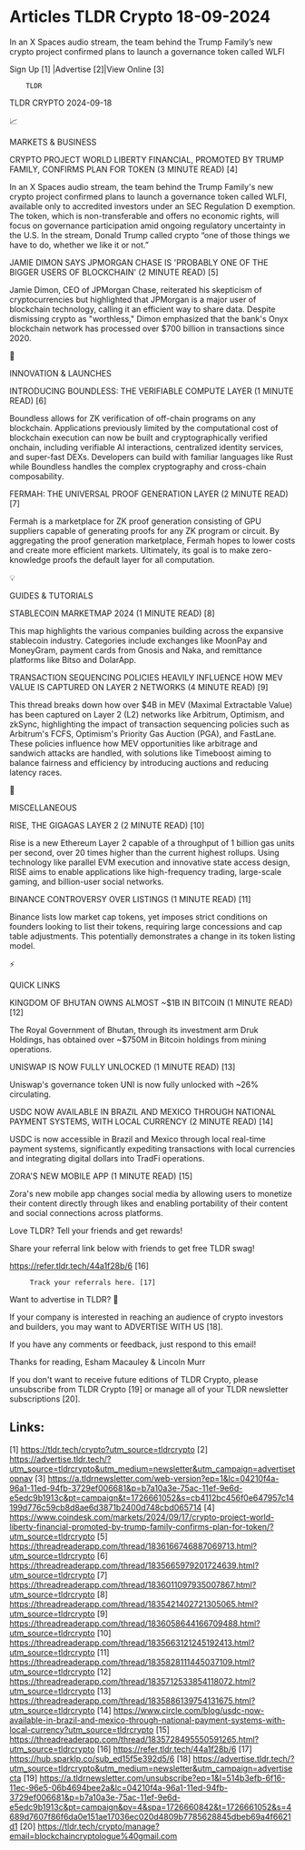 # Articles TLDR Crypto 18-09-2024

In an X Spaces audio stream, the team behind the Trump Family’s new
crypto project confirmed plans to launch a governance token called
WLFI  

 Sign Up [1] |Advertise [2]|View Online [3] 

		TLDR 

TLDR CRYPTO 2024-09-18

📈 

MARKETS & BUSINESS

 CRYPTO PROJECT WORLD LIBERTY FINANCIAL, PROMOTED BY TRUMP FAMILY,
CONFIRMS PLAN FOR TOKEN (3 MINUTE READ) [4] 

 In an X Spaces audio stream, the team behind the Trump Family's new
crypto project confirmed plans to launch a governance token called
WLFI, available only to accredited investors under an SEC Regulation D
exemption. The token, which is non-transferable and offers no economic
rights, will focus on governance participation amid ongoing regulatory
uncertainty in the U.S. In the stream, Donald Trump called crypto
“one of those things we have to do, whether we like it or not.” 

 JAMIE DIMON SAYS JPMORGAN CHASE IS 'PROBABLY ONE OF THE BIGGER USERS
OF BLOCKCHAIN' (2 MINUTE READ) [5] 

 Jamie Dimon, CEO of JPMorgan Chase, reiterated his skepticism of
cryptocurrencies but highlighted that JPMorgan is a major user of
blockchain technology, calling it an efficient way to share data.
Despite dismissing crypto as "worthless," Dimon emphasized that the
bank's Onyx blockchain network has processed over $700 billion in
transactions since 2020. 

🚀 

INNOVATION & LAUNCHES

 INTRODUCING BOUNDLESS: THE VERIFIABLE COMPUTE LAYER (1 MINUTE READ)
[6] 

 Boundless allows for ZK verification of off-chain programs on any
blockchain. Applications previously limited by the computational cost
of blockchain execution can now be built and cryptographically
verified onchain, including verifiable AI interactions, centralized
identity services, and super-fast DEXs. Developers can build with
familiar languages like Rust while Boundless handles the complex
cryptography and cross-chain composability. 

 FERMAH: THE UNIVERSAL PROOF GENERATION LAYER (2 MINUTE READ) [7] 

 Fermah is a marketplace for ZK proof generation consisting of GPU
suppliers capable of generating proofs for any ZK program or circuit.
By aggregating the proof generation marketplace, Fermah hopes to lower
costs and create more efficient markets. Ultimately, its goal is to
make zero-knowledge proofs the default layer for all computation. 

💡 

GUIDES & TUTORIALS

 STABLECOIN MARKETMAP 2024 (1 MINUTE READ) [8] 

 This map highlights the various companies building across the
expansive stablecoin industry. Categories include exchanges like
MoonPay and MoneyGram, payment cards from Gnosis and Naka, and
remittance platforms like Bitso and DolarApp. 

 TRANSACTION SEQUENCING POLICIES HEAVILY INFLUENCE HOW MEV VALUE IS
CAPTURED ON LAYER 2 NETWORKS (4 MINUTE READ) [9] 

 This thread breaks down how over $4B in MEV (Maximal Extractable
Value) has been captured on Layer 2 (L2) networks like Arbitrum,
Optimism, and zkSync, highlighting the impact of transaction
sequencing policies such as Arbitrum's FCFS, Optimism's Priority Gas
Auction (PGA), and FastLane. These policies influence how MEV
opportunities like arbitrage and sandwich attacks are handled, with
solutions like Timeboost aiming to balance fairness and efficiency by
introducing auctions and reducing latency races. 

🦄 

MISCELLANEOUS

 RISE, THE GIGAGAS LAYER 2 (2 MINUTE READ) [10] 

 Rise is a new Ethereum Layer 2 capable of a throughput of 1 billion
gas units per second, over 20 times higher than the current highest
rollups. Using technology like parallel EVM execution and innovative
state access design, RISE aims to enable applications like
high-frequency trading, large-scale gaming, and billion-user social
networks. 

 BINANCE CONTROVERSY OVER LISTINGS (1 MINUTE READ) [11] 

 Binance lists low market cap tokens, yet imposes strict conditions on
founders looking to list their tokens, requiring large concessions and
cap table adjustments. This potentially demonstrates a change in its
token listing model. 

⚡ 

QUICK LINKS

 KINGDOM OF BHUTAN OWNS ALMOST ~$1B IN BITCOIN (1 MINUTE READ) [12] 

 The Royal Government of Bhutan, through its investment arm Druk
Holdings, has obtained over ~$750M in Bitcoin holdings from mining
operations. 

 UNISWAP IS NOW FULLY UNLOCKED (1 MINUTE READ) [13] 

 Uniswap's governance token UNI is now fully unlocked with ~26%
circulating. 

 USDC NOW AVAILABLE IN BRAZIL AND MEXICO THROUGH NATIONAL PAYMENT
SYSTEMS, WITH LOCAL CURRENCY (2 MINUTE READ) [14] 

 USDC is now accessible in Brazil and Mexico through local real-time
payment systems, significantly expediting transactions with local
currencies and integrating digital dollars into TradFi operations. 

 ZORA'S NEW MOBILE APP (1 MINUTE READ) [15] 

 Zora's new mobile app changes social media by allowing users to
monetize their content directly through likes and enabling portability
of their content and social connections across platforms. 

Love TLDR? Tell your friends and get rewards!

 Share your referral link below with friends to get free TLDR swag! 

 https://refer.tldr.tech/44a1f28b/6 [16] 

		 Track your referrals here. [17] 

Want to advertise in TLDR? 📰

 If your company is interested in reaching an audience of crypto
investors and builders, you may want to ADVERTISE WITH US [18]. 

 If you have any comments or feedback, just respond to this email! 

Thanks for reading, 
Esham Macauley & Lincoln Murr 

If you don't want to receive future editions of TLDR Crypto, please
unsubscribe from TLDR Crypto [19] or manage all of your TLDR
newsletter subscriptions [20]. 

 

Links:
------
[1] https://tldr.tech/crypto?utm_source=tldrcrypto
[2] https://advertise.tldr.tech/?utm_source=tldrcrypto&utm_medium=newsletter&utm_campaign=advertisetopnav
[3] https://a.tldrnewsletter.com/web-version?ep=1&lc=04210f4a-96a1-11ed-94fb-3729ef006681&p=b7a10a3e-75ac-11ef-9e6d-e5edc9b1913c&pt=campaign&t=1726661052&s=cb4112bc456f0e647957c14199d776c59cb8d8ae6d3871b2400d748cbd065714
[4] https://www.coindesk.com/markets/2024/09/17/crypto-project-world-liberty-financial-promoted-by-trump-family-confirms-plan-for-token/?utm_source=tldrcrypto
[5] https://threadreaderapp.com/thread/1836166746887069713.html?utm_source=tldrcrypto
[6] https://threadreaderapp.com/thread/1835665979201724639.html?utm_source=tldrcrypto
[7] https://threadreaderapp.com/thread/1836011097935007867.html?utm_source=tldrcrypto
[8] https://threadreaderapp.com/thread/1835421402721305065.html?utm_source=tldrcrypto
[9] https://threadreaderapp.com/thread/1836058644166709488.html?utm_source=tldrcrypto
[10] https://threadreaderapp.com/thread/1835663121245192413.html?utm_source=tldrcrypto
[11] https://threadreaderapp.com/thread/1835828111445037109.html?utm_source=tldrcrypto
[12] https://threadreaderapp.com/thread/1835712533854118072.html?utm_source=tldrcrypto
[13] https://threadreaderapp.com/thread/1835886139754131675.html?utm_source=tldrcrypto
[14] https://www.circle.com/blog/usdc-now-available-in-brazil-and-mexico-through-national-payment-systems-with-local-currency?utm_source=tldrcrypto
[15] https://threadreaderapp.com/thread/1835728495550591265.html?utm_source=tldrcrypto
[16] https://refer.tldr.tech/44a1f28b/6
[17] https://hub.sparklp.co/sub_ed15f5e392d5/6
[18] https://advertise.tldr.tech/?utm_source=tldrcrypto&utm_medium=newsletter&utm_campaign=advertisecta
[19] https://a.tldrnewsletter.com/unsubscribe?ep=1&l=514b3efb-6f16-11ec-96e5-06b4694bee2a&lc=04210f4a-96a1-11ed-94fb-3729ef006681&p=b7a10a3e-75ac-11ef-9e6d-e5edc9b1913c&pt=campaign&pv=4&spa=1726660842&t=1726661052&s=4689d7607f86f6da0e151ae17036ec020d4809b7785628845dbeb69a4f6621d1
[20] https://tldr.tech/crypto/manage?email=blockchaincryptologue%40gmail.com